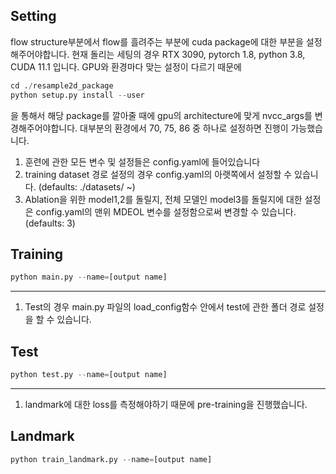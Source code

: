 ## Setting
flow structure부분에서 flow를 흘려주는 부분에 cuda package에 대한 부분을 설정해주어야합니다. 
현재 돌리는 세팅의 경우 RTX 3090, pytorch 1.8, python 3.8, CUDA 11.1 입니다.
GPU와 환경마다 맞는 설정이 다르기 때문에
```python 
cd ./resample2d_package
python setup.py install --user
```
을 통해서 해당 package를 깔아줄 때에 gpu의 architecture에 맞게 nvcc_args를 변경해주어야합니다. 
대부분의 환경에서 70, 75, 86 중 하나로 설정하면 진행이 가능했습니다.

1. 훈련에 관한 모든 변수 및 설정들은 config.yaml에 들어있습니다
2. training dataset 경로 설정의 경우 config.yaml의 아랫쪽에서 설정할 수 있습니다. (defaults: ./datasets/ ~)
3. Ablation을 위한 model1,2를 돌릴지, 전체 모델인 model3를 돌릴지에 대한 설정은 config.yaml의 맨위 MDEOL 변수를 설정함으로써 변경할 수 있습니다. (defaults: 3) 
## Training
```python
python main.py --name=[output name]
```

---
1. Test의 경우 main.py 파일의 load_config함수 안에서 test에 관한 폴더 경로 설정을 할 수 있습니다.
## Test
```python
python test.py --name=[output name]
```

---
1. landmark에 대한 loss를 측정해야하기 때문에 pre-training을 진행했습니다.
## Landmark
```python
python train_landmark.py --name=[output name]
```